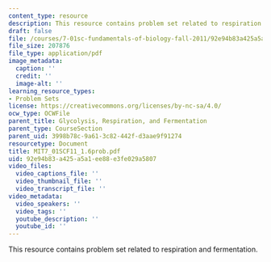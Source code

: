 ```yaml
---
content_type: resource
description: This resource contains problem set related to respiration and fermentation.
draft: false
file: /courses/7-01sc-fundamentals-of-biology-fall-2011/92e94b83a425a5a1ee88e3fe029a5807_MIT7_01SCF11_1.6prob.pdf
file_size: 207876
file_type: application/pdf
image_metadata:
  caption: ''
  credit: ''
  image-alt: ''
learning_resource_types:
- Problem Sets
license: https://creativecommons.org/licenses/by-nc-sa/4.0/
ocw_type: OCWFile
parent_title: Glycolysis, Respiration, and Fermentation
parent_type: CourseSection
parent_uid: 3998b78c-9a61-3c82-442f-d3aae9f91274
resourcetype: Document
title: MIT7_01SCF11_1.6prob.pdf
uid: 92e94b83-a425-a5a1-ee88-e3fe029a5807
video_files:
  video_captions_file: ''
  video_thumbnail_file: ''
  video_transcript_file: ''
video_metadata:
  video_speakers: ''
  video_tags: ''
  youtube_description: ''
  youtube_id: ''
---
```

This resource contains problem set related to respiration and fermentation.